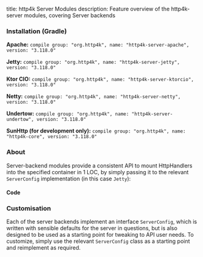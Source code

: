 title: http4k Server Modules
description: Feature overview of the http4k-server modules, covering Server backends

### Installation (Gradle)
**Apache:** ```compile group: "org.http4k", name: "http4k-server-apache", version: "3.118.0"```

**Jetty:** ```compile group: "org.http4k", name: "http4k-server-jetty", version: "3.118.0"```

**Ktor CIO:** ```compile group: "org.http4k", name: "http4k-server-ktorcio", version: "3.118.0"```

**Netty:** ```compile group: "org.http4k", name: "http4k-server-netty", version: "3.118.0"```

**Undertow:** ```compile group: "org.http4k", name: "http4k-server-undertow", version: "3.118.0"```

**SunHttp (for development only):** ```compile group: "org.http4k", name: "http4k-core", version: "3.118.0"```

### About
Server-backend modules provide a consistent API to mount HttpHandlers into the specified container in 1 LOC, by 
simply passing it to the relevant `ServerConfig` implementation (in this case `Jetty`):

#### Code [<img class="octocat"/>](https://github.com/http4k/http4k/blob/master/src/docs/guide/modules/servers/example_http.kt)
<script src="https://gist-it.appspot.com/https://github.com/http4k/http4k/blob/master/src/docs/guide/modules/servers/example_http.kt"></script>

### Customisation
Each of the server backends implement an interface `ServerConfig`, which is written with sensible defaults for the server in questions, 
but is also designed to be used as a starting point for tweaking to API user needs. To customize, simply use the relevant `ServerConfig` 
class as a starting point and reimplement as required.
